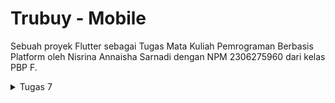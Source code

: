 # Trubuy - Mobile

Sebuah proyek Flutter sebagai Tugas Mata Kuliah Pemrograman Berbasis Platform oleh Nisrina Annaisha Sarnadi dengan NPM 2306275960 dari kelas PBP F.

<details>
  <summary>Tugas 7</summary>

## Tugas 7

### Elemen Dasar Flutter
1. Membuat file baru bernama ```menu.dart``` pada folder lib dan meng-_import_:
```bash
import 'package:flutter/material.dart';
```

2. Memindahkan kelas ```MyHomePage``` dan ```__MyHomePageState``` dari file ```main.dart``` ke ```menu.dart``` serta meng-_import_:
```bash
import 'package:trubuy_mobile/menu.dart';
```

3. Membuat class baru bernama ```ColorSelect``` untuk mendeklarasikan warna-warna yang dibutuhkan pada file ```menu.dart``` dan mengubah definisi ```colorScheme``` pada file ```main.dart```.
```bash
class ColorSelect {
  static const cbuttons = Color(0xFFD2B48C);
  static const button1 = Color(0xFF695A46);
  static const button2 = Color(0xFF9D8769);
  static const Color backgroundColor = Color(0xFFF3F3F2);
}

colorScheme: ColorScheme.fromSwatch().copyWith(
          primary: ColorSelect.cbuttons,
        ),
```

4. Mengubah sifat widget halaman menu menjadi stateless dengan mengganti:
```bash
const MyHomePage(title: 'Flutter Demo Home Page')
```
dengan 
```bash
MyHomePage(),
```

5. Mengubah sifat widget dari stateful menjadi stateless dengan mengganti ```... extends StatefulWidget``` menjadi ```extends StatelessWidget```  pada class ```MyHomePage```.

6. Menambahkan
```bash
MyHomePage({super.key});
```
sebagai constructor class MyHomePage, menghapus seluruh class 
```bash
_MyHomePageState extends State<MyHomePage>,
```
dan menambah widget build
```bash
class MyHomePage extends StatelessWidget {
    MyHomePage({super.key});

    @override
    Widget build(BuildContext context) {
	return Scaffold(
	    ... 
	);
    }
}
```

7. Mendeklarasikan variabel informasi pengguna untuk membuat Card.
```bash
final String npm = '2306275960'; // NPM
final String name = 'Nisrina Annaisha Sarnadi'; // Nama
final String className = 'PBP F'; // Kelas
```

8. Membuat class ```InfoCard``` pada file ```menu.dart``` untuk membuat card.
```bash
class InfoCard extends StatelessWidget {

  // Kartu informasi yang menampilkan title dan content
  final String title;  // Judul kartu
  final String content;  // Isi kartu

  @override
  Widget build(BuildContext context) {
  ...
            const SizedBox(height: 8.0),
            Text(content),
          ],
        ),
      ),
    );
  }
}
```

9. Membuat class ```ItemHomePage``` berisi atribut-atribut card.
```bash
class ItemHomepage {
     final String name;
     final IconData icon;
     final Color color;

     ItemHomepage(this.name, this.icon, this.color);
}
```

10. Membuat list dari ```ItemHomePage``` berisi button pada kelas ```MyHomePage```.
```bash
final List<ItemHomepage> items = [
  ItemHomepage("Lihat Daftar Produk", Icons.list, ColorSelect.button1),
  ItemHomepage("Tambah Produk", Icons.add, ColorSelect.button2),
  ItemHomepage("Logout", Icons.logout, ColorSelect.cbuttons),
```

10. Membuat class ```ItemCard``` untuk menampilkan button-button dan menampilkan snackbar yang berisi pesan "Kamu telah menekan tombol [nama button]"
 ```bash
class ItemCard extends StatelessWidget {
  // Menampilkan kartu dengan ikon dan nama
  final ItemHomepage item; 
  
  const ItemCard(this.item, {super.key}); 

  @override
  Widget build(BuildContext context) {
    return Material(
      // Menentukan warna latar belakang dari tema aplikasi.
      color: item.color,
      ...
                  style: const TextStyle(color: Colors.white),
                ),
              ],
            ),
          ),
        ),
      ),
    );
  }
}
```

11. Mengintegrasikan ```InfoCard``` dan ```ItemCard``` untuk ditampilkan di ```MyHomePage``` dengan mengubah ```Widget build()``` pada class ```MyHomePage``` untuk menampilkan card-card.
```bash
class MyHomePage extends StatelessWidget {
   ...

                    children: items.map((ItemHomepage item) {
                      return ItemCard(item);
                    }).toList(),
                  ),
                ],
              ),
            ),
          ],
        ),
      ),
    );
  }
}
```

## Jawaban Pertanyaan
1. **Stateless Widget dan Stateful Widget**

Stateless widget adalah widget yang tidak dapat diubah setelah widget tersebut dibuat. Contohnya adalah text, Icon, dan RaisedButton. Stateful Widget adalah widget yang dapat mengubah keadaan setelah widget tersebut dibangun sehingga memungkinkan perubahan dinamis berdasarkan interaksi pengguna atau perubahan data. Contohnya adalah Checkbox, RadioButton, dan TetxtField. Oleh karena itu, secara umum, perbedaan keduanya adalah Stateless Widget bersifat statis setelah data ditampilkan sementara Stateful Widget bersifat dinamis dalam menampilkan data.

2. **Widget yang digunakan dan Berfungsi**

- Material: Berfungsi untuk menyediakan latar belakang material design untuk widget.
- Icon: Berfungsi untuk menampilkan icon yang telah disediakan oleh Flutter.
- Scaffold: Berfungsi untuk membuat halaman pada proyek Flutter.
- Text: Berfungsi untuk menampilkan sebuah teks.
- AppBar: Berfungsi untuk menampilkan bar di bagian atas layar.
- Padding: Berfungsi untuk memberikan jarak di sekitar widget dalam body halaman.
- Layout
  - Row: Berfungsi untuk menampikan widget-widget secara horizontal dari kiri ke kanan.
  - Column: Berfungsi untuk menampilkan widget-widget secara vertikal dari atas ke bawah.
- Center: Berfungsi untuk mengatur posisi widget agar berada di tengah.
- GridView: Berfungsi untuk menyusun posisi widget-widget dalam susunan grid.
- Card: Berfungsi untuk membuat kotak dengan efek bayangan di bawahnya.
- Container: Berfungsi untuk membungkus suatu widget lain untuk diatur posisinya.
- InfoCard: Berfungsi untuk menampilkan informasi di card.
- SizedBox: Berfungsi untuk membuat box.
- Inkwell: Berfungsi untuk menambahkan action pada widget.
- SnackBar: Berfungsi untuk memberikan feedback atas suatu action.
    
3. **Fungsi setState() dan variabel yang terdampak**
   
setState() berfungsi untuk memicu dilakukannya refresh pada tampilan aplikasi. Ketika `setState` dipanggil dan nilai variabel dalam state widget berubah, framework akan membangun ulang widget tersebut. Variabel-variabel yang terpengaruh oleh `setState()` adalah variabel yang berada dalam objek state dari komponen tersebut. Perubahan pada variabel-variabel ini akan memicu proses re-rendering komponen, sehingga UI akan diperbarui otomatis untuk menampilkan perubahan data terbaru.

4. **Perbedaan const dan final**

const adalah keyword yang digunakan untuk mendeklarasikan variabel yang valuenya harus ditentukan saat dilakukan compile tetapi tidak dapat diubah selama eksekusi program. final adalah keyword yang digunakan untuk mendeklarasikan variabel yang valuenya ditentukan saat program dijalankan dan tidak dapat diubah selama eksekusi program.

</details>
